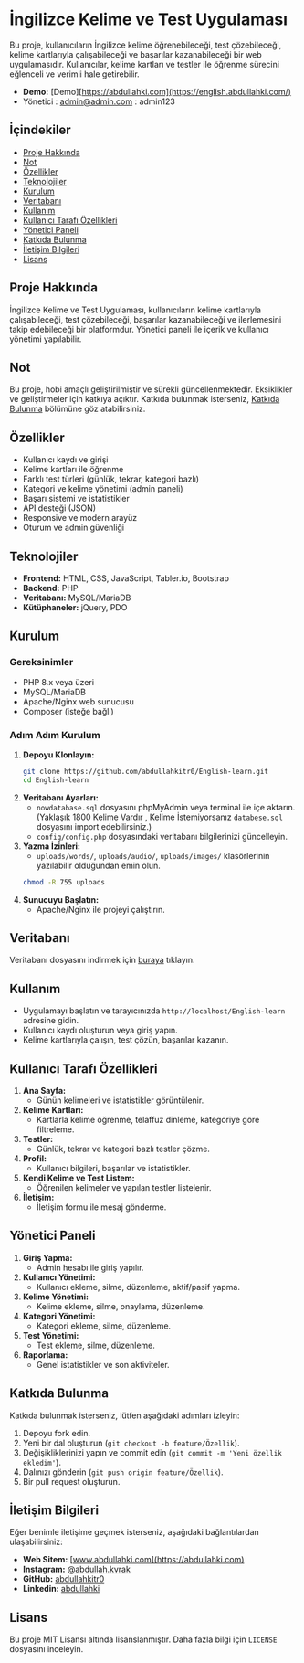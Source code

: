 # İngilizce Kelime ve Test Uygulaması

Bu proje, kullanıcıların İngilizce kelime öğrenebileceği, test çözebileceği, kelime kartlarıyla çalışabileceği ve başarılar kazanabileceği bir web uygulamasıdır. Kullanıcılar, kelime kartları ve testler ile öğrenme sürecini eğlenceli ve verimli hale getirebilir.


- **Demo:** [Demo][https://abdullahki.com](https://english.abdullahki.com/)
-  Yönetici : admin@admin.com  : admin123

## İçindekiler
- [Proje Hakkında](#proje-hakkında)
- [Not](#not)
- [Özellikler](#özellikler)
- [Teknolojiler](#teknolojiler)
- [Kurulum](#kurulum)
- [Veritabanı](#veritabanı)
- [Kullanım](#kullanım)
- [Kullanıcı Tarafı Özellikleri](#kullanıcı-tarafı-özellikleri)
- [Yönetici Paneli](#yönetici-paneli)
- [Katkıda Bulunma](#katkıda-bulunma)
- [İletişim Bilgileri](#iletişim-bilgileri)
- [Lisans](#lisans)

## Proje Hakkında

İngilizce Kelime ve Test Uygulaması, kullanıcıların kelime kartlarıyla çalışabileceği, test çözebileceği, başarılar kazanabileceği ve ilerlemesini takip edebileceği bir platformdur. Yönetici paneli ile içerik ve kullanıcı yönetimi yapılabilir.

## Not

Bu proje, hobi amaçlı geliştirilmiştir ve sürekli güncellenmektedir. Eksiklikler ve geliştirmeler için katkıya açıktır. Katkıda bulunmak isterseniz, [Katkıda Bulunma](#katkıda-bulunma) bölümüne göz atabilirsiniz.

## Özellikler
- Kullanıcı kaydı ve girişi
- Kelime kartları ile öğrenme
- Farklı test türleri (günlük, tekrar, kategori bazlı)
- Kategori ve kelime yönetimi (admin paneli)
- Başarı sistemi ve istatistikler
- API desteği (JSON)
- Responsive ve modern arayüz
- Oturum ve admin güvenliği

## Teknolojiler
- **Frontend:** HTML, CSS, JavaScript, Tabler.io, Bootstrap
- **Backend:** PHP
- **Veritabanı:** MySQL/MariaDB
- **Kütüphaneler:** jQuery, PDO

## Kurulum

### Gereksinimler
- PHP 8.x veya üzeri
- MySQL/MariaDB
- Apache/Nginx web sunucusu
- Composer (isteğe bağlı)

### Adım Adım Kurulum
1. **Depoyu Klonlayın:**
   ```bash
   git clone https://github.com/abdullahkitr0/English-learn.git
   cd English-learn
   ```
2. **Veritabanı Ayarları:**
   - `nowdatabase.sql` dosyasını phpMyAdmin veya terminal ile içe aktarın. (Yaklaşık 1800 Kelime Vardır , Kelime İstemiyorsanız `databese.sql` dosyasını import edebilirsiniz.)
   - `config/config.php` dosyasındaki veritabanı bilgilerinizi güncelleyin.
3. **Yazma İzinleri:**
   - `uploads/words/`, `uploads/audio/`, `uploads/images/` klasörlerinin yazılabilir olduğundan emin olun.
   ```bash
   chmod -R 755 uploads
   ```
4. **Sunucuyu Başlatın:**
   - Apache/Nginx ile projeyi çalıştırın.

## Veritabanı

Veritabanı dosyasını indirmek için [buraya](https://github.com/abdullahkitr0/English-learn/blob/main/nowdatabase.sql) tıklayın.

## Kullanım
- Uygulamayı başlatın ve tarayıcınızda `http://localhost/English-learn` adresine gidin.
- Kullanıcı kaydı oluşturun veya giriş yapın.
- Kelime kartlarıyla çalışın, test çözün, başarılar kazanın.

## Kullanıcı Tarafı Özellikleri

1. **Ana Sayfa:**
   - Günün kelimeleri ve istatistikler görüntülenir.
2. **Kelime Kartları:**
   - Kartlarla kelime öğrenme, telaffuz dinleme, kategoriye göre filtreleme.
3. **Testler:**
   - Günlük, tekrar ve kategori bazlı testler çözme.
4. **Profil:**
   - Kullanıcı bilgileri, başarılar ve istatistikler.
5. **Kendi Kelime ve Test Listem:**
   - Öğrenilen kelimeler ve yapılan testler listelenir.
6. **İletişim:**
   - İletişim formu ile mesaj gönderme.

## Yönetici Paneli

1. **Giriş Yapma:**
   - Admin hesabı ile giriş yapılır.
2. **Kullanıcı Yönetimi:**
   - Kullanıcı ekleme, silme, düzenleme, aktif/pasif yapma.
3. **Kelime Yönetimi:**
   - Kelime ekleme, silme, onaylama, düzenleme.
4. **Kategori Yönetimi:**
   - Kategori ekleme, silme, düzenleme.
5. **Test Yönetimi:**
   - Test ekleme, silme, düzenleme.
6. **Raporlama:**
   - Genel istatistikler ve son aktiviteler.

## Katkıda Bulunma

Katkıda bulunmak isterseniz, lütfen aşağıdaki adımları izleyin:

1. Depoyu fork edin.
2. Yeni bir dal oluşturun (`git checkout -b feature/Özellik`).
3. Değişikliklerinizi yapın ve commit edin (`git commit -m 'Yeni özellik ekledim'`).
4. Dalınızı gönderin (`git push origin feature/Özellik`).
5. Bir pull request oluşturun.

## İletişim Bilgileri

Eğer benimle iletişime geçmek isterseniz, aşağıdaki bağlantılardan ulaşabilirsiniz:

- **Web Sitem:** [www.abdullahki.com](https://abdullahki.com)
- **Instagram:** [@abdullah.kvrak](https://www.instagram.com/abdullah.kvrak)
- **GitHub:** [abdullahkitr0](https://github.com/abdullahkitr0)
- **Linkedin:** [abdullahki](https://www.linkedin.com/in/abdullahki)

## Lisans

Bu proje MIT Lisansı altında lisanslanmıştır. Daha fazla bilgi için `LICENSE` dosyasını inceleyin.
